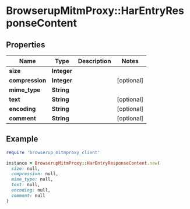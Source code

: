 # BrowserupMitmProxy::HarEntryResponseContent

## Properties

| Name | Type | Description | Notes |
| ---- | ---- | ----------- | ----- |
| **size** | **Integer** |  |  |
| **compression** | **Integer** |  | [optional] |
| **mime_type** | **String** |  |  |
| **text** | **String** |  | [optional] |
| **encoding** | **String** |  | [optional] |
| **comment** | **String** |  | [optional] |

## Example

```ruby
require 'browserup_mitmproxy_client'

instance = BrowserupMitmProxy::HarEntryResponseContent.new(
  size: null,
  compression: null,
  mime_type: null,
  text: null,
  encoding: null,
  comment: null
)
```

